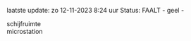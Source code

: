 laatste update: 
zo 12-11-2023  8:24   uur 
Status: FAALT - geel - 
<div class="service Y">schijfruimte</div><div class="service Y">microstation</div>